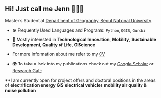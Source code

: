 ## Hi! Just call me Jenn 🙋🏻‍♀️

Master's Student at [Department of Geography, Seoul National University](https://geog.snu.ac.kr/e_sub01/sub01.php)

- ⚙️ Frequently Used Languages and Programs: `Python`, `QGIS`, `Gurobi`
- 💬 Mostly interested in **Technological Innovation**, **Mobility**, **Sustainable Development**, **Quality of Life**, **GIScience**

- For more information about me refer to my [CV](https://github.com/gisyun/gisyun/blob/main/hyorimyun_cv_0820.pdf)
- 🌍 To take a look into my publications check out my [Google Scholar](https://scholar.google.com/citations?user=pxed0PUAAAAJ&hl=en&oi=ao) or [Research Gate](https://www.researchgate.net/profile/Hyorim-Yun-2)

**I am currently open for project offers and doctoral positions in the areas of **electrification** **energy GIS** **electrical vehicles** **mobility** **air quality & noise pollution**
